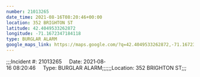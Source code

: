```yaml
---
number: 21013265
date_time: 2021-08-16T08:20:46+00:00
location: 352 BRIGHTON ST
latitude: 42.4049533262872
longitude: -71.1672347184118
type: BURGLAR ALARM
google_maps_link: https://maps.google.com/?q=42.4049533262872,-71.1672347184118
---
```


;;;Incident #: 21013265     Date: 2021‐08‐16 08:20:46     Type: BURGLAR ALARM;;;;;;Location: 352 BRIGHTON ST;;;
